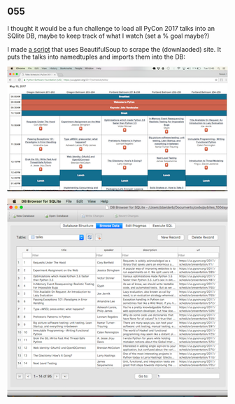 ## 055

I thought it would be a fun challenge to load all PyCon 2017 talks into an SQlite DB, maybe to keep track of what I watch (set a % goal maybe?)

I made [a script](talks.py) that uses BeautifulSoup to scrape the (downlaoded) site. It puts the talks into namedtuples and imports them into the DB:

![pycon talks site](pycon_site.png)

![resulting DB](sqlite_import.png)
